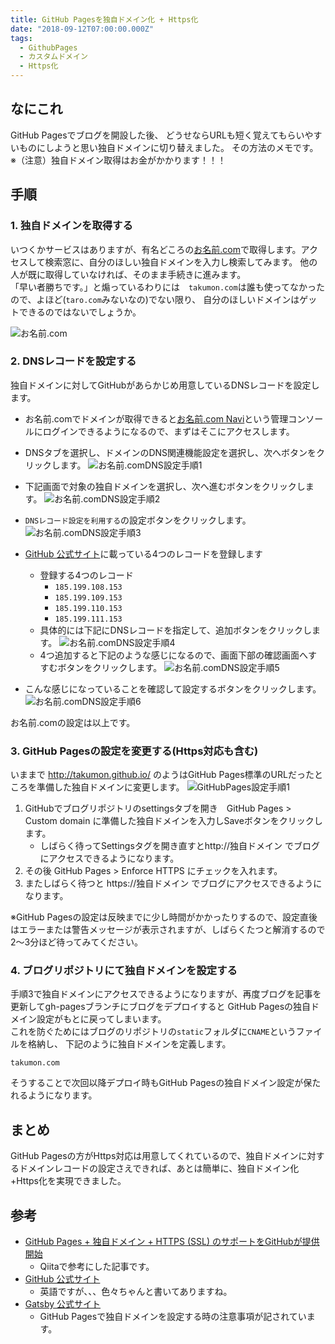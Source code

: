 ```yaml
---
title: GitHub Pagesを独自ドメイン化 + Https化
date: "2018-09-12T07:00:00.000Z"
tags:
  - GithubPages
  - カスタムドメイン
  - Https化
---
```


## なにこれ
GitHub Pagesでブログを開設した後、
どうせならURLも短く覚えてもらいやすいものにしようと思い独自ドメインに切り替えました。
その方法のメモです。　※（注意）独自ドメイン取得はお金がかかります！！！

## 手順
### 1. 独自ドメインを取得する
いつくかサービスはありますが、有名どころの[お名前.com](https://www.onamae.com/)で取得します。アクセスして検索窓に、自分のほしい独自ドメインを入力し検索してみます。
他の人が既に取得していなければ、そのまま手続きに進みます。<br />
「早い者勝ちです。」と煽っているわりには　`takumon.com`は誰も使ってなかったので、よほど(`taro.com`みないなの)でない限り、
自分のほしいドメインはゲットできるのではないでしょうか。

![お名前.com](./namecom.png)

### 2. DNSレコードを設定する
独自ドメインに対してGitHubがあらかじめ用意しているDNSレコードを設定します。
* お名前.comでドメインが取得できると[お名前.com Navi](https://navi.onamae.com/)という管理コンソールにログインできるようになるので、まずはそこにアクセスします。

* DNSタブを選択し、ドメインのDNS関連機能設定を選択し、次へボタンをクリックします。
![お名前.comDNS設定手順1](./namecom_config_1.png)

* 下記画面で対象の独自ドメインを選択し、次へ進むボタンをクリックします。
![お名前.comDNS設定手順2](./namecom_config_2.png)

* `DNSレコード設定を利用する`の設定ボタンをクリックします。
![お名前.comDNS設定手順3](./namecom_config_3.png)


* [GitHub 公式サイト](https://help.github.com/articles/setting-up-an-apex-domain/)に載っている4つのレコードを登録します
  * 登録する4つのレコード
      * `185.199.108.153`
      * `185.199.109.153`
      * `185.199.110.153`
      * `185.199.111.153`
  * 具体的には下記にDNSレコードを指定して、追加ボタンをクリックします。
    ![お名前.comDNS設定手順4](./namecom_config_4.png)
  * 4つ追加すると下記のような感じになるので、画面下部の確認画面へすすむボタンをクリックします。
    ![お名前.comDNS設定手順5](./namecom_config_5.png)

* こんな感じになっていることを確認して設定するボタンをクリックします。
  ![お名前.comDNS設定手順6](./namecom_config_6.png)

お名前.comの設定は以上です。

### 3. GitHub Pagesの設定を変更する(Https対応も含む)
いままで http://takumon.github.io/ のようはGitHub Pages標準のURLだったところを準備した独自ドメインに変更します。
![GitHubPages設定手順1](./githubpages_config_1.png)
1. GitHubでブログリポジトリのsettingsタブを開き　GitHub Pages > Custom domain に準備した独自ドメインを入力しSaveボタンをクリックします。
    * しばらく待ってSettingsタグを開き直すとhttp://独自ドメイン でブログにアクセスできるようになります。
2. その後 GitHub Pages > Enforce HTTPS にチェックを入れます。
3. またしばらく待つと https://独自ドメイン でブログにアクセスできるようになります。

※GitHub Pagesの設定は反映までに少し時間がかかったりするので、設定直後はエラーまたは警告メッセージが表示されますが、しばらくたつと解消するので2〜3分ほど待ってみてください。

### 4. ブログリポジトリにて独自ドメインを設定する
手順3で独自ドメインにアクセスできるようになりますが、再度ブログを記事を更新してgh-pagesブランチにブログをデプロイすると
GitHub Pagesの独自ドメイン設定がもとに戻ってしまいます。<br />
これを防ぐためにはブログのリポジトリの`static`フォルダに`CNAME`というファイルを格納し、
下記のように独自ドメインを定義します。

```
takumon.com
```
そうすることで次回以降デプロイ時もGitHub Pagesの独自ドメイン設定が保たれるようになります。

## まとめ
GitHub Pagesの方がHttps対応は用意してくれているので、独自ドメインに対するドメインレコードの設定さえできれば、あとは簡単に、独自ドメイン化+Https化を実現できました。

## 参考
* [GitHub Pages + 独自ドメイン + HTTPS (SSL) のサポートをGitHubが提供開始](https://qiita.com/foobaron/items/cd9cfc403defa706372b)
  * Qiitaで参考にした記事です。
* [GitHub 公式サイト](https://help.github.com/articles/setting-up-an-apex-domain/)
  * 英語ですが、、、色々ちゃんと書いてありますね。
* [Gatsby 公式サイト](https://www.gatsbyjs.org/docs/how-gatsby-works-with-github-pages/#custom-domains)
  * GitHub Pagesで独自ドメインを設定する時の注意事項が記されています。
